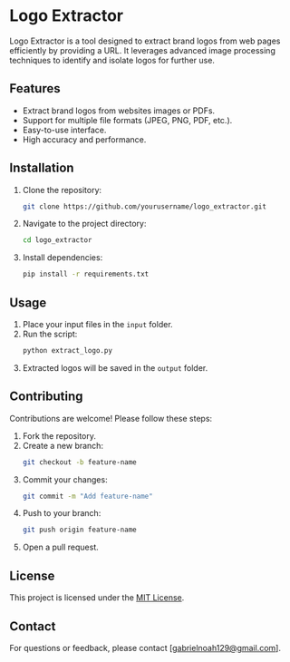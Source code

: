 # Logo Extractor

Logo Extractor is a tool designed to extract brand logos from web pages efficiently by providing a URL. It leverages advanced image processing techniques to identify and isolate logos for further use.

## Features

- Extract brand logos from websites images or PDFs.
- Support for multiple file formats (JPEG, PNG, PDF, etc.).
- Easy-to-use interface.
- High accuracy and performance.

## Installation

1. Clone the repository:
    ```bash
    git clone https://github.com/yourusername/logo_extractor.git
    ```
2. Navigate to the project directory:
    ```bash
    cd logo_extractor
    ```
3. Install dependencies:
    ```bash
    pip install -r requirements.txt
    ```

## Usage

1. Place your input files in the `input` folder.
2. Run the script:
    ```bash
    python extract_logo.py
    ```
3. Extracted logos will be saved in the `output` folder.

## Contributing

Contributions are welcome! Please follow these steps:

1. Fork the repository.
2. Create a new branch:
    ```bash
    git checkout -b feature-name
    ```
3. Commit your changes:
    ```bash
    git commit -m "Add feature-name"
    ```
4. Push to your branch:
    ```bash
    git push origin feature-name
    ```
5. Open a pull request.

## License

This project is licensed under the [MIT License](LICENSE).

## Contact

For questions or feedback, please contact [gabrielnoah129@gmail.com].